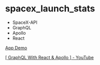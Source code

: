 # spacex_launch_stats

- SpaceX-API
- GraphQL
- Apollo
- React

[App Demo](https://salty-tundra-80082.herokuapp.com/)  

[[ GraphQL With React & Apollo ] - YouTube](https://www.youtube.com/watch?v=SEMTj8w04Z8&list=PLillGF-RfqbZrjw48EXLdM4dsOhURCLZx)
